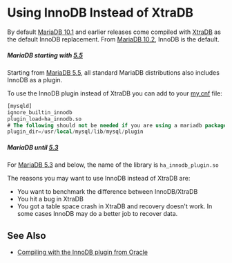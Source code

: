 # Using InnoDB Instead of XtraDB

By default [MariaDB 10.1](/kb/en/what-is-mariadb-101/) and earlier releases come compiled with [XtraDB](/columns-storage-engines-and-plugins/storage-engines/innodb/about-xtradb/) as the default InnoDB replacement. From [MariaDB 10.2](/kb/en/what-is-mariadb-102/), InnoDB is the default.

##### MariaDB starting with [5.5](/kb/en/what-is-mariadb-55/)

Starting from [MariaDB 5.5](/kb/en/what-is-mariadb-55/), all standard MariaDB distributions also includes
InnoDB as a plugin.

To use the InnoDB plugin instead of XtraDB you can add to your [my.cnf](/kb/en/mysqld-startup-options/) file:

```sql
[mysqld]
ignore_builtin_innodb
plugin_load=ha_innodb.so
# The following should not be needed if you are using a mariadb package:
plugin_dir=/usr/local/mysql/lib/mysql/plugin
```

##### MariaDB until [5.3](/kb/en/what-is-mariadb-53/)

For [MariaDB 5.3](/kb/en/what-is-mariadb-53/) and below, the name of the library is <code class="fixed" style="white-space:pre-wrap">ha_innodb_plugin.so</code>

The reasons you may want to use InnoDB instead of XtraDB are:

- You want to benchmark the difference between InnoDB/XtraDB
- You hit a bug in XtraDB
- You got a table space crash in XtraDB and recovery doesn't work. In some cases InnoDB may do a better job to recover data.

## See Also

- [Compiling with the InnoDB plugin from Oracle](/mariadb-administration/getting-installing-and-upgrading-mariadb/compiling-mariadb-from-source/compiling-with-the-innodb-plugin-from-oracle/)